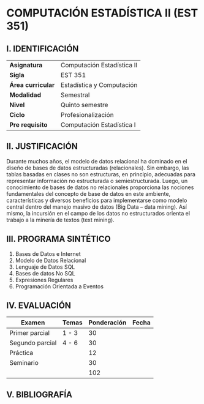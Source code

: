 #  COMPUTACIÓN ESTADÍSTICA II (EST 351)

## I. IDENTIFICACIÓN


|         |         |
| ------------- |-------------| 
| **Asignatura** | Computación Estadística II |
| **Sigla**      | EST 351 |
| **Área curricular** |	Estadística y Computación |
| **Modalidad**	| Semestral |
| **Nivel** |	Quinto semestre |
| **Ciclo** | Profesionalización |
| **Pre requisito** |	Computación Estadística I |


## II. JUSTIFICACIÓN
Durante muchos años, el modelo de datos relacional ha dominado en el diseño de bases de datos estructuradas (relacionales). Sin embargo, las tablas basadas en clases no son estructuras, en principio, adecuadas para representar información no estructurada o semiestructurada. Luego, un conocimiento de bases de datos no relacionales proporciona las nociones fundamentales del concepto de base de datos en este ambiente, características y diversos beneficios para implementarse como modelo central dentro del manejo masivo de datos (Big Data – data mining). Así mismo, la incursión en el campo de los datos no estructurados orienta el trabajo a la minería de textos (text mining). 

## III. PROGRAMA SINTÉTICO

1. Bases de Datos e Internet
2. Modelo de Datos Relacional
3. Lenguaje de Datos SQL
4. Bases de datos No SQL
5. Expresiones Regulares
6. Programación Orientada a Eventos

## IV.	EVALUACIÓN

|Examen	| Temas| Ponderación|	Fecha|
| ------------- |-------------| ------------- |-------------|  
| Primer parcial |	1 -  3 |	30 |    |	
| Segundo parcial |	4 -  6 |	30	
| Práctica |		| 12 |  |	
| Seminario |		| 30 |	| 
|	|  |	102|	|

## V. BIBLIOGRAFÍA
